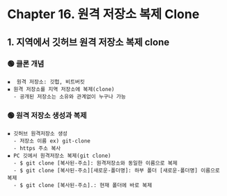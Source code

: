 # Chapter 16. 원격 저장소 복제 Clone
## 1. 지역에서 깃허브 원격 저장소 복제 clone
### 🟢 클론 개념
```
▪️  원격 저장소: 깃헙, 비트버킷
▪️ 원격 저장소를 지역 저장소에 복제(clone)
  - 공개된 저장소는 소유와 관계없이 누구나 가능 
```
### 🟢 원격 저장소 생성과 복제
```
▪️ 깃허브 원격저장소 생성
  - 저장소 이름 ex) git-clone
  - https 주소 복사
▪️ PC 깃에서 원격저장소 복제(git clone)
  - $ git clone [복사된-주소]: 원격저장소와 동일한 이름으로 복제
  - $ git clone [복사된-주소][새로운-폴더명]: 하부 폴더 [새로운-폴더명] 이름으로 복제
  - $ git clone [복사된-주소].: 현재 폴더에 바로 복제

```

